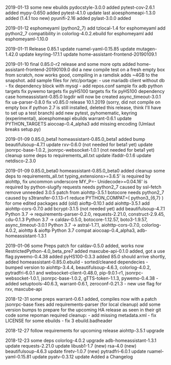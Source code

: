 2019-01-13 some new ebuilds
	pydocstyle-3.0.0 added
	pytest-cov-2.6.1 added
	mypy-0.650 added
	pytest-4.1.0 update
	last aioesphomeapi-1.3.0 added (1.4.1 too new)
	pyunifi-2.16 added
	pylast-3.0.0 added

2019-01-12 esphomeyaml (python2_7)
	add tzlocal-1.4 for esphomeyaml
	add python2_7 compatibility in colorlog-4.0.2.ebuild for esphomeyaml
	add esphomeyaml-1.10.0

2019-01-11 Release 0.85.1
	update ruamel-yaml-0.15.85
	update mutagen-1.42.0
	update keyring-17.1.1
	update home-assistant-frontend-20190109.1

2019-01-10 final 0.85.0-r2 release and some more opts
	added home-assistant-frontend-20190109.0
	did a new compile test on a fresh empty box from scratch, now works good, compiling in a ramdisk adds ~4GB to the snapshot.
	add sample files for /etc/portage:
	- use mariadb client without db
	- fix dependency block with mysql
	- add repos.conf sample
	fix adb python targets
	fix pywemo targets
	fix pyHS100 targets
	fix fix pyHS100 dependency case
	homeassistant-0.85.0 logdir will now be created
	async_timeout-3.0.1 fix
	ua-parser-0.8.0 fix
	v0.85.0 release 10.1.2019 (sorry, did not compile on empty box if python 2.7 is still installed, deleted this release, think I'll have to set up a test branch)
	add new pytest, pyhomematic, keyring (experimental), aioesphomeapi ebuilds
	warrant-0.6.1 update PYTHON_TARGETS
	aiocoap-0.4_alpha3 add missing encoding (Umlaut breaks setup.py)

2019-01-09 0.85.0_beta1
	homeassistant-0.85.0_beta1 added
	bump beautifulsoup-4.7.1
	update rxv-0.6.0 (not needed for beta1 yet)
	update jsonrpc-base-1.0.2, jsonrpc-websocket-1.0.1 (not needed for beta1 yet)
	cleanup some deps to requirements_all.txt
	update ifaddr-0.1.6
	update netdisco-2.3.0

2019-01-09 0.85.0_beta0
	homeassistant-0.85.0_beta0 added
	cleanup some deps to requirements_all.txt
	typing_extensions>=3.6.5' is required by aiohttp, fix uncommon underscore MY_P=-
	Unidecode>=0.04.16' is required by python-slugify
	requests needs python2_7 caused by ssl-fetch
	remove unneeded 3.0.5 patch from aiohttp-3.5.1
	botocore needs python2_7 caused by s3transfer-0.1.13-r1
	reduce PYTHON_COMPAT=( python3_{6,7} ) for ome edited packages
	add (old) aioftp-0.10.1
	add aiohttp-3.5.1
	add aiohttp-cors-0.7.0
	add bcrypt-3.1.5 (not needed yet)
	add beautifulsoup-4.7.1
	Python 3.7 -> requirements-parser-0.2.0, requests-2.21.0, construct-2.9.45, cdu-0.1.3
	Python 3.7 -> caldav-0.5.0, botocore-1.12.57, boto3-1.9.57, async_timeout-3.0.1
	Python 3.7 -> astral-1.7.1, aiohttp-cors-0.7.0, colorlog-4.0.2, aiohttp & aioftp
	Python 3.7 compat aiocoap-0.4_alpha3, adb-homeassistant-1.3.1

2019-01-06 some Preps
	patch for caldav-0.5.0 added, works now
	RestrictedPython-4.0_beta_pre7 added
	maxcube-api-0.1.0 added, got a use flag
	pywemo-0.4.38 added
	pyHS100-0.3.3 added
	85.0 should arrive shortly, added homeassistant-0.85.0.ebuild
	  - sorted/cleaned dependecies
	  - bumped version to aiohttp-3.4.4, beautifulsoup-4.6.3, colorlog-4.0.2, pytradfri-6.0.1
	    and websocket-client-0.48.0, pip-9.0.1-r1, jsonrpc-websocket-1.0.1, jsonrpc-base-1.0.2, gTTS-token-1.1.3, pywemo-0.4.38
	  - added setuptools-40.6.3, warrant-0.6.1, zeroconf-0.21.3
	  - new use flag for rxv, maxcube-api

2018-12-31 some preps
	warrant-0.6.1 added, compiles now with a patch
	jsonrpc-base fixes
	add requirements-parser (for local cleanup)
	add some version bumps to prepare for the upcoming HA release as seen in their git code
	some repoman required cleanup:
	- add missing metadata.xml
	- fix LICENSE for some ebuilds
	- fix 3 ebuild.badheader

2018-12-27 follow requirements for upcoming release
	aiohttp-3.5.1 upgrade

2018-12-23 some deps
	colorlog-4.0.2 upgrade
	adb-homeassistant-1.3.1 update
	requests-2.21.0 update
	libusb1-1.7 (new)
	rsa-4.0 (new)
	beautifulsoup-4.6.3 update
	firetv-1.0.7 (new)
	pytradfri-6.0.1 update
	ruamel-yaml-0.15.81 update
	pyatv-0.3.12 update
	Added a Changelog
